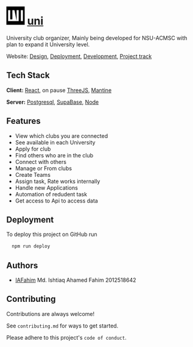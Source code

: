 # <img src="public/logo192.png" alt="logo" width="48"/> [uni](https://github.com/IAFahim)

University club organizer, Mainly being developed for NSU-ACMSC with plan to expand it University level.


Website:
[Design](https://www.figma.com/file/7isU2sHhQba2kTcE3Qvm6F/Untitled?node-id=0%3A1),
[Deployment](https://iafahim.github.io),
[Development](https://github.com/IAFahim/iafahim.github.io),
[Project track](https://github.com/users/IAFahim/projects/2)


## Tech Stack

**Client:** [React](https://reactjs.org), on pause [ThreeJS](https://threejs.org), [Mantine](https://mantine.dev)

**Server:** [Postgresql](https://www.postgresql.org), [SupaBase](https://supabase.com), [Node](https://nodejs.org)


## Features

- View which clubs you are connected
- See available in each University
- Apply for club
- Find others who are in the club
- Connect with others
- Manage or From clubs
- Create Teams
- Assign task, Rate works internally
- Handle new Applications
- Automation of redudent task
- Get access to Api to access data


## Deployment

To deploy this project on GitHub run

```bash
  npm run deploy
```


## Authors

- [IAFahim](https://www.github.com/octokatherine) Md. Ishtiaq Ahamed Fahim 2012518642



## Contributing

Contributions are always welcome!

See `contributing.md` for ways to get started.

Please adhere to this project's `code of conduct`.

